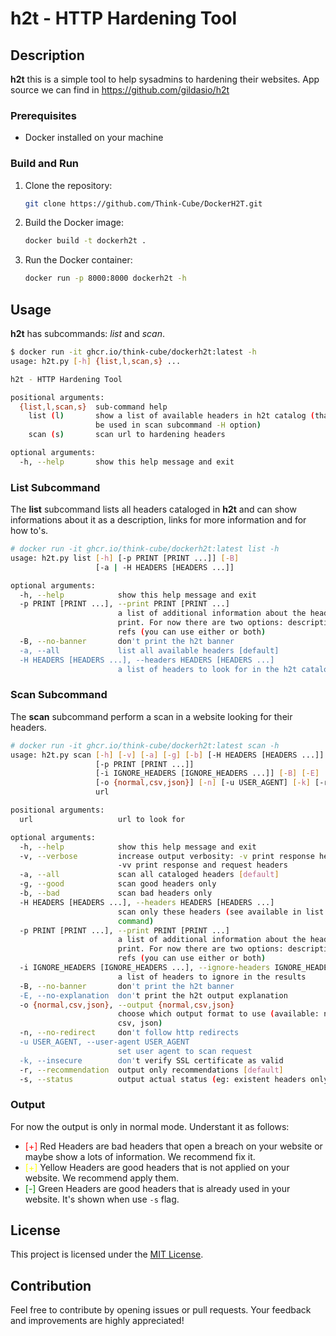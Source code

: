 # h2t - HTTP Hardening Tool

## Description

**h2t** this is a simple tool to help sysadmins to hardening their websites. App source we can find in <https://github.com/gildasio/h2t>

### Prerequisites

- Docker installed on your machine

### Build and Run

1. Clone the repository:

   ```bash
   git clone https://github.com/Think-Cube/DockerH2T.git
   ```

2. Build the Docker image:

   ```bash
   docker build -t dockerh2t .
   ```

3. Run the Docker container:

   ```bash
   docker run -p 8000:8000 dockerh2t -h
   ```

## Usage

**h2t** has subcommands: *list* and *scan*.

```bash
$ docker run -it ghcr.io/think-cube/dockerh2t:latest -h
usage: h2t.py [-h] {list,l,scan,s} ...

h2t - HTTP Hardening Tool

positional arguments:
  {list,l,scan,s}  sub-command help
    list (l)       show a list of available headers in h2t catalog (that can
                   be used in scan subcommand -H option)
    scan (s)       scan url to hardening headers

optional arguments:
  -h, --help       show this help message and exit
```

### List Subcommand

The **list** subcommand lists all headers cataloged in **h2t** and can show informations about it as a description, links for more information and for how to's.

```bash
# docker run -it ghcr.io/think-cube/dockerh2t:latest list -h
usage: h2t.py list [-h] [-p PRINT [PRINT ...]] [-B]
                   [-a | -H HEADERS [HEADERS ...]]

optional arguments:
  -h, --help            show this help message and exit
  -p PRINT [PRINT ...], --print PRINT [PRINT ...]
                        a list of additional information about the headers to
                        print. For now there are two options: description and
                        refs (you can use either or both)
  -B, --no-banner       don't print the h2t banner
  -a, --all             list all available headers [default]
  -H HEADERS [HEADERS ...], --headers HEADERS [HEADERS ...]
                        a list of headers to look for in the h2t catalog
```

### Scan Subcommand

The **scan** subcommand perform a scan in a website looking for their headers.

```bash
# docker run -it ghcr.io/think-cube/dockerh2t:latest scan -h
usage: h2t.py scan [-h] [-v] [-a] [-g] [-b] [-H HEADERS [HEADERS ...]]
                   [-p PRINT [PRINT ...]]
                   [-i IGNORE_HEADERS [IGNORE_HEADERS ...]] [-B] [-E]
                   [-o {normal,csv,json}] [-n] [-u USER_AGENT] [-k] [-r | -s]
                   url

positional arguments:
  url                   url to look for

optional arguments:
  -h, --help            show this help message and exit
  -v, --verbose         increase output verbosity: -v print response headers,
                        -vv print response and request headers
  -a, --all             scan all cataloged headers [default]
  -g, --good            scan good headers only
  -b, --bad             scan bad headers only
  -H HEADERS [HEADERS ...], --headers HEADERS [HEADERS ...]
                        scan only these headers (see available in list sub-
                        command)
  -p PRINT [PRINT ...], --print PRINT [PRINT ...]
                        a list of additional information about the headers to
                        print. For now there are two options: description and
                        refs (you can use either or both)
  -i IGNORE_HEADERS [IGNORE_HEADERS ...], --ignore-headers IGNORE_HEADERS [IGNORE_HEADERS ...]
                        a list of headers to ignore in the results
  -B, --no-banner       don't print the h2t banner
  -E, --no-explanation  don't print the h2t output explanation
  -o {normal,csv,json}, --output {normal,csv,json}
                        choose which output format to use (available: normal,
                        csv, json)
  -n, --no-redirect     don't follow http redirects
  -u USER_AGENT, --user-agent USER_AGENT
                        set user agent to scan request
  -k, --insecure        don't verify SSL certificate as valid
  -r, --recommendation  output only recommendations [default]
  -s, --status          output actual status (eg: existent headers only)
```

### Output

For now the output is only in normal mode. Understant it as follows:

- <span style="color:red;">[+]</span> Red Headers are bad headers that open a breach on your website or maybe show a lots of information. We recommend fix it.
- <span style="color:yellow;">[+]</span> Yellow Headers are good headers that is not applied on your website. We recommend apply them.
- <span style="color:green">[-]</span> Green Headers are good headers that is already used in your website. It's shown when use `-s` flag.

## License

This project is licensed under the [MIT License](https://opensource.org/licenses/MIT).

## Contribution

Feel free to contribute by opening issues or pull requests. Your feedback and improvements are highly appreciated!
